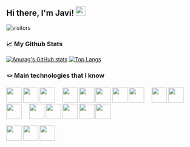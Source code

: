 
## Hi there, I'm Javi!  <img src="https://i.imgur.com/csn2hC2.gif" width=25px style="display: inline-block"></img>
![visitors](https://visitor-badge.glitch.me/badge?page_id=alu0101128894)

### 📈 My Github Stats
[![Anurag's GitHub stats](https://github-readme-stats.vercel.app/api?username=alu0101128894&theme=github_dark&hide_border=true)](https://github.com/alu0101128894)
[![Top Langs](https://github-readme-stats.vercel.app/api/top-langs/?username=alu0101128894&layout=compact&langs_count=8&theme=github_dark&hide_border=true)](https://github.com/alu0101128894)

### 🪢 Main technologies that I know
<div style"display:flex">
<img src="https://i.imgur.com/gMy3bJb.png" width="40px"></img>
<img src="https://i.imgur.com/mhcx3l0.png" width="40px"></img>
<img src="https://i.imgur.com/1ngNAlG.png" width="40px"></img>
&nbsp;&nbsp;&nbsp;
<img src="https://i.imgur.com/TG1Bzty.png" width="40px"></img>
<img src="https://i.imgur.com/jvVLg4x.png" width="40px"></img>
<img src="https://i.imgur.com/B5sXzti.png" width="40px"></img>
<img src="https://i.imgur.com/ihIMRzn.png" width="40px"></img>
<img src="https://i.imgur.com/uUJwW39.png" width="40px"></img>
&nbsp;&nbsp;&nbsp;
<img src="https://i.imgur.com/72GbrEQ.png" width="40px"></img>
<img src="https://i.imgur.com/D3MOEaQ.png" width="40px"></img>
<img src="https://i.imgur.com/YWSrEnC.png" width="40px"></img>
&nbsp;&nbsp;&nbsp;
<img src="https://i.imgur.com/weYU4MI.png" width="40px"></img>
<img src="https://i.imgur.com/dOP9Q37.png" width="40px"></img>
<img src="https://i.imgur.com/AORuY4P.png" width="40px"></img>
<img src="https://i.imgur.com/rSpARwt.png" width="40px"></img>
<img src="https://i.imgur.com/Tu1TqD5.png" width="40px"></img>
&nbsp;&nbsp;&nbsp;

<img src="https://i.imgur.com/yV9TOpQ.png" width="40px"></img>
<img src="https://i.imgur.com/Au9Mo7e.png" width="40px"></img>
<img src="https://i.imgur.com/ddL7scP.png" width="40px"></img>
</div>

<!--
**alu0101128894/alu0101128894** is a ✨ _special_ ✨ repository because its `README.md` (this file) appears on your GitHub profile.

Here are some ideas to get you started:

- 🔭 I’m currently working on ...
- 🌱 I’m currently learning ...
- 👯 I’m looking to collaborate on ...
- 🤔 I’m looking for help with ...
- 💬 Ask me about ...
- 📫 How to reach me: ...
- 😄 Pronouns: ...
- ⚡ Fun fact: ...

![dkaerit's Github Stats](https://github-readme-stats.vercel.app/api?username=alu0101128894&bg_color=30,161b22,0e1218&title_color=fff&text_color=fff&border_color=30363d&show_icons=true)
[![Top Langs](https://github-readme-stats.vercel.app/api/top-langs/?username=alu0101128894&bg_color=30,161b22,0e1218&title_color=fff&text_color=fff&border_color=30363d&card_width=445&layout=compact)](https://github.com/alu0101128894/github-readme-stats)
-->
